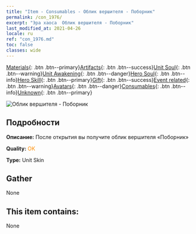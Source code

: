 ```yaml
---
title: "Item - Consumables - Облик вершителя - Поборник"
permalink: /con_1976/
excerpt: "Эра хаоса  Облик вершителя - Поборник"
last_modified_at: 2021-04-26
locale: ru
ref: "con_1976.md"
toc: false
classes: wide
---
```

 [Materials](/ItemsRU/){: .btn .btn--primary}[Artifacts](/ItemsRU/Artifacts/){: .btn .btn--success}[Unit Soul](/ItemsRU/UnitSoul/){: .btn .btn--warning}[Unit Awakening](/ItemsRU/UnitAwakening/){: .btn .btn--danger}[Hero Soul](/ItemsRU/HeroSoul/){: .btn .btn--info}[Hero Skill](/ItemsRU/HeroSkill/){: .btn .btn--primary}[Gift](/ItemsRU/Gift/){: .btn .btn--success}[Event related](/ItemsRU/Events/){: .btn .btn--warning}[Avatars](/ItemsRU/Avatars/){: .btn .btn--danger}[Consumables](/ItemsRU/Consumables/){: .btn .btn--info}[Unknown](/ItemsRU/Unknown/){: .btn .btn--primary}

 ![Облик вершителя - Поборник](/images/u/ti_shenpanguanpifu2.jpg)

## Подробности
 **Описание:** После открытия вы получите облик вершителя «Поборник»

 **Quality:** <span style="color: #FF8C00">OK</span>

 **Type:** Unit Skin

## Gather

  None

## This item contains:

  None


